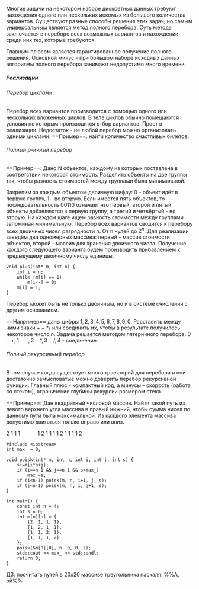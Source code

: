 Многие задачи на некотором наборе дискретных данных требуют нахождения одного или нескольких искомых из большого количества вариантов. Существуют разные способы решения этих задач, но самым универсальным является метод полного перебора. Суть метода заключается в переборе всех возможных вариантов и нахождении среди них тех, которые требуются.

Главным плюсом является гарантированное получение полного решения. Основной минус - при большом наборе исходных данных алгоритмы полного перебора занимают недопустимо много времени.
##### Реализации

###### Перебор циклами

Перебор всех вариантов производится с помощью одного или нескольких вложенных циклов. В теле циклов обычно помещаются условия по которым производится отбор вариантов. Прост в реализации. Недостаток - не любой перебор можно организовать одними циклами. ==Пример==: найти количество счастливых билетов.
###### Полный p-ичный перебор

==Пример==:
Дано N объектов, каждому из которых поставлена в соответствии некоторая стоимость. Разделить объекты на две группы так, чтобы разность стоимостей между группами была минимальной.

Закрепим за каждым объектом двоичную цифру: $0$ - объект идёт в первую группу, $1$ - во вторую. Если имеется пять объектов, то последовательность $00110$ означает что первый, второй и пятый объекты добавляются в первую группу, а третий и четвёртый - во вторую. На каждом шаге ищем разность стоимости между группами запоминая минимальную. Перебор всех вариантов сводится к перебору всех двоичных чисел разрядности $n$. От n нулей до $2^n$. Для реализации заведём два одномерных массива: первый - массив стоимости объектов, второй - массив для хранения двоичного числа. Получение каждого следующего варианта будем производить прибавлением к предыдущему двоичному числу единицы.

```
void plus(int* m, int n) {
    int i = n;
    while (m[i] == 1)
        m[i--] = 0;
    m[i] = 1;
}
```

Перебор может быть не только двоичным, но и в системе счисления с другим основанием.

==Например== даны цифры $1, 2, 3, 4, 5, 6 ,7, 8, 9, 0$. Расставить между ними знаки $+ - * /$ или соединить их, чтобы в результате получилось некоторое число $n$. Задача решается методом пятеричного перебора: $0 - +, 1 - -, 2 - *, 3 - /, 4$ - соединение.
###### Полный рекурсивный перебор

В том случае когда существует много траекторий для перебора и они достаточно замысловатые можно доверить перебор рекурсивной функции. Главный плюс - компактный код, а минусы - скорость (работа со стеком), ограничение глубины рекурсии размером стека.

==Пример==:
Дан квадратный числовой массив.
Найти такой путь из левого верхнего угла массива в правый нижний, чтобы сумма чисел по данному пути была максимальной. Из каждого элемента массива допустимо двигаться только вправо или вниз.

2 1 1 1           
1 2 1 1
1 1 2 1
1 1 1 2

```
#include <iostream>
int max_ = 0;

void poisk(int* m, int n, int i, int j, int s) {
    s+=m[i*n+j];
    if (i==n-1 && j==n-1 && s>max_)
        max_=s;
    if (i<n-1) poisk(m, n, i+1, j, s);
    if (j<n-1) poisk(m, n, i, j+1, s);
}

int main() {
    const int n = 4;
    int s = 0;
    int m[n][n] = {
        {2, 1, 1, 1},
        {1, 2, 1, 1},
        {1, 1, 2, 1},
        {1, 1, 1, 2}
    };
    poisk(&m[0][0], n, 0, 0, s);
    std::cout << max_ << std::endl;
    return 0;
}
```

ДЗ: посчитать путей в 20x20 массиве треугольника паскаля.
%%А, ой%%
